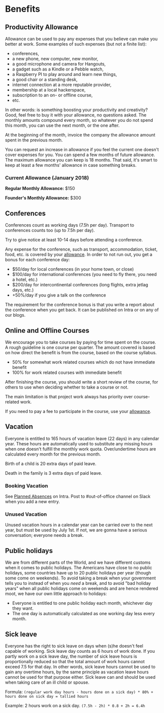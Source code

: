 # Benefits

## Productivity Allowance

Allowance can be used to pay any expenses that you believe can make you better at work. Some examples of such expenses (but not a finite list):

* conferences,
* a new phone, new computer, new monitor,
* a good microphone and camera for Hangouts,
* a gadget such as a Kindle or a Pebble watch,
* a Raspberry PI to play around and learn new things,
* a good chair or a standing desk,
* internet connection at a more reputable provider,
* membership at a local hackerspace,
* subscription to an on- or offline course,
* etc.

In other words: is something boosting your productivity and creativity? Good, feel free to buy it with your allowance, no questions asked. The monthly amounts compound every month, so whatever you do not spend this month, you can use the next month, or the one after.

At the beginning of the month, invoice the company the allowance amount spent in the previous month.

You can request an increase in allowance if you feel the current one doesn't cover expenses for you. You can spend a few months of future allowance. The maximum allowance you can keep is 18 months. That said, it's smart to keep at least a few months' allowance in case something breaks.

### Current Allowance (January 2018)

**Regular Monthly Allowance:** $150

**Founder's Monthly Allowance:** $300


## Conferences

Conferences count as working days (7.5h per day). Transport to conferences counts too (up to 7.5h per day).

Try to give notice at least 10-14 days before attending a conference.

Any expense for the conference, such as transport, accommodation, ticket, food, etc. is covered by your [allowance](#productivity-allowance). In order to not run out, you get a bonus for each conference day:

* $50/day for local conferences (in your home town, or close)
* $100/day for international conferences (you need to fly there, you need a hotel, etc.)
* $200/day for intercontinental conferences (long flights, extra jetlag days, etc.)
* +50%/day if you give a talk on the conference

The requirement for the conference bonus is that you write a report about the conference when you get back. It can be published on Intra or on any of our blogs. 


## Online and Offline Courses

We encourage you to take courses by paying for time spent on the course. A rough guideline is one course per quarter. The amount covered is based on how direct the benefit is from the course, based on the course syllabus.

* 50% for somewhat work related courses which do not have immediate benefit
* 100% for work related courses with immediate benefit

After finishing the course, you should write a short review of the course, for others to use when deciding whether to take a course or not.

The main limitation is that project work always has priority over course-related work.

If you need to pay a fee to participate in the course, use your [allowance](#productivity-allowance).



## Vacation

Everyone is entitled to 165 hours of vacation leave (22 days) in any calendar year. These hours are automatically used to substitute any missing hours when one doesn't fulfill the monthly work quota. Over/undertime hours are calculated every month for the previous month.

Birth of a child is 20 extra days of paid leave.

Death in the family is 3 extra days of paid leave.

### Booking Vacation

See [Planned Absences](https://intra.niteoweb.com/resolveuid/dcf71b9c6b17430789ace610c9ac384a) on Intra. Post to #out-of-office channel on Slack when you add a new entry.

### Unused Vacation

Unused vacation hours in a calendar year can be carried over to the next year, but must be used by July 1st. If not, we are gonna have a serious conversation; everyone needs a break.

## Public holidays

We are from different parts of the World, and we have different customs when it comes to public holidays. The Americans have close to no public holidays, some countries have up to 20 public holidays per year (though some come on weekends). To avoid taking a break when your government tells you to instead of when you *need* a break, and to avoid "bad holiday years" when all public holidays come on weekends and are hence rendered moot, we have our own little approach to holidays:

* Everyone is entitled to one public holiday each month, whichever day they want.
* The one day is automatically calculated as one working day less every month.


## Sick leave

Everyone has the right to sick leave on days when (s)he doesn't feel capable of working. Sick leave day counts as 6 hours of work done. If you partly work on a sick leave day, the number of sick leave hours is proportionally reduced so that the total amount of work hours cannot exceed 7.5 for that day. In other words, sick leave hours cannot be used to gain any overtime hours, by the same principle as vacation leave hours cannot be used for that purpose either. Sick leave can and should be used when taking care of an ill child or spouse.

Formula: `(regular work day hours - hours done on a sick day) * 80% + hours done on sick day = tallied hours`

Example: 2 hours work on a sick day. `(7.5h - 2h) * 0.8 + 2h = 6.4h`

